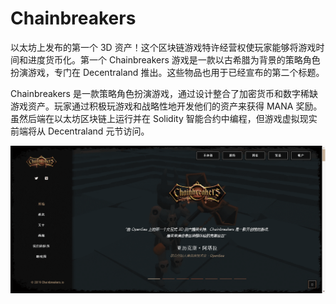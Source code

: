 # Chainbreakers

以太坊上发布的第一个 3D 资产！这个区块链游戏特许经营权使玩家能够将游戏时间和进度货币化。第一个 Chainbreakers 游戏是一款以古希腊为背景的策略角色扮演游戏，专门在 Decentraland 推出。这些物品也用于已经宣布的第二个标题。

Chainbreakers 是一款策略角色扮演游戏，通过设计整合了加密货币和数字稀缺游戏资产。玩家通过积极玩游戏和战略性地开发他们的资产来获得 MANA 奖励。虽然后端在以太坊区块链上运行并在 Solidity 智能合约中编程，但游戏虚拟现实前端将从 Decentraland 元节访问。

![nft](123434232_new.png)
